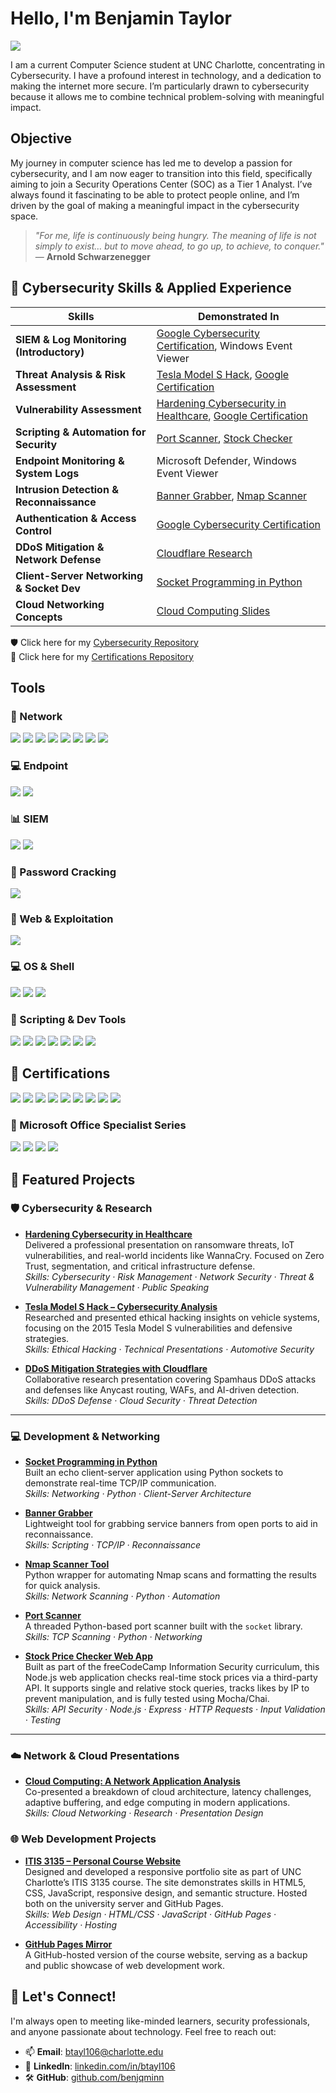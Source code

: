 # Hello, I'm Benjamin Taylor
<a href="https://www.linkedin.com/in/btayl106/"><img src="https://img.shields.io/badge/-LinkedIn-0072b1?&style=for-the-badge&logo=linkedin&logoColor=white" /></a>

I am a current Computer Science student at UNC Charlotte, concentrating in Cybersecurity. I have a profound interest in technology, and a dedication to making the internet more secure. I’m particularly drawn to cybersecurity because it allows me to combine technical problem-solving with meaningful impact. 

## Objective

My journey in computer science has led me to develop a passion for cybersecurity, and I am now eager to transition into this field, specifically aiming to join a Security Operations Center (SOC) as a Tier 1 Analyst. I’ve always found it fascinating to be able to protect people online, and I’m driven by the goal of making a meaningful impact in the cybersecurity space.
> _"For me, life is continuously being hungry. The meaning of life is not simply to exist… but to move ahead, to go up, to achieve, to conquer."_  
> — **Arnold Schwarzenegger**

## 🧠 Cybersecurity Skills & Applied Experience

| Skills                                   | Demonstrated In                             |
|---------------------------------------------|---------------------------------------------|
| **SIEM & Log Monitoring (Introductory)**     | [Google Cybersecurity Certification](https://www.coursera.org/account/accomplishments/specialization/I7ARLLO6I41B), Windows Event Viewer |
| **Threat Analysis & Risk Assessment**        | [Tesla Model S Hack](https://github.com/benjqminn/cybersecurity/blob/ff333a7af9e41c526cfa9b3568a931200a5b194d/Presentations/2015%20Tesla%20Model%20S%20Hack.pdf), [Google Certification](https://www.coursera.org/account/accomplishments/specialization/I7ARLLO6I41B) |
| **Vulnerability Assessment**                 | [Hardening Cybersecurity in Healthcare](https://github.com/benjqminn/cybersecurity/blob/ff333a7af9e41c526cfa9b3568a931200a5b194d/Presentations/Hardening%20Cybersecurity%20(WannaCry)/Hardening%20Cybersecurity%20in%20Healthcare.pdf), [Google Certification](https://www.coursera.org/account/accomplishments/specialization/I7ARLLO6I41B) |
| **Scripting & Automation for Security**      | [Port Scanner](https://github.com/benjqmin/port-scanner), [Stock Checker](https://github.com/benjqmin/stock-checker) |
| **Endpoint Monitoring & System Logs**        | Microsoft Defender, Windows Event Viewer |
| **Intrusion Detection & Reconnaissance**     | [Banner Grabber](https://github.com/benjqmin/banner-grabber), [Nmap Scanner](https://github.com/benjqmin/nmap-scanner) |
| **Authentication & Access Control**          | [Google Cybersecurity Certification](https://www.coursera.org/account/accomplishments/specialization/I7ARLLO6I41B) |
| **DDoS Mitigation & Network Defense**        | [Cloudflare Research](https://github.com/benjqminn/cybersecurity/blob/ff333a7af9e41c526cfa9b3568a931200a5b194d/Presentations/DDoS%20mitigation%20from%20Cloudflare.pdf) |
| **Client-Server Networking & Socket Dev**    | [Socket Programming in Python](https://github.com/benjqminn/cybersecurity/tree/ff333a7af9e41c526cfa9b3568a931200a5b194d/Presentations/Socket%20Programming%20Python) |
| **Cloud Networking Concepts**                | [Cloud Computing Slides](https://github.com/benjqminn/cybersecurity/blob/a648b774a037ee83e19ed11e9541c2a97184f8db/Presentations/Cloud%20Computing%20-%20A%20Network%20Application%20Analysis.pdf) |

🛡️ Click here for my <a href="https://github.com/benjqminn/cybersecurity">Cybersecurity Repository</a><br>
📜 Click here for my <a href="https://github.com/benjqminn/certifications">Certifications Repository</a>

## Tools

### 🔗 Network
<div>
    <img src="https://img.shields.io/badge/-Wireshark-1679A7?&style=for-the-badge&logo=Wireshark&logoColor=white" />
    <img src="https://img.shields.io/badge/-tcpdump-000000?&style=for-the-badge&logoColor=white" />
    <img src="https://img.shields.io/badge/-Nmap-214478?&style=for-the-badge&logoColor=white" />
    <img src="https://img.shields.io/badge/-Burp_Suite-ff6600?&style=for-the-badge&logoColor=white" />
    <img src="https://img.shields.io/badge/-Zeek-000000?&style=for-the-badge&logoColor=white" />
    <img src="https://img.shields.io/badge/-TShark-8A2BE2?&style=for-the-badge&logoColor=white" />
    <img src="https://img.shields.io/badge/-Brim-3A3A3A?&style=for-the-badge&logoColor=white" />
    <img src="https://img.shields.io/badge/-Snort-E10098?&style=for-the-badge&logoColor=white" />
</div>

### 💻 Endpoint
<div>
    <img src="https://img.shields.io/badge/-Microsoft_Defender_for_Endpoint-00A4EF?&style=for-the-badge&logo=Microsoft&logoColor=white" />
    <img src="https://img.shields.io/badge/-System_Logs-808080?&style=for-the-badge&logo=Windows&logoColor=white" />
</div>

### 📊 SIEM
<div>
    <img src="https://img.shields.io/badge/-Microsoft_Sentinel-0078D4?&style=for-the-badge&logo=Microsoft&logoColor=white" />
    <img src="https://img.shields.io/badge/-Splunk-000000?&style=for-the-badge&logo=Splunk&logoColor=white" />
</div>

### 🔐 Password Cracking
<div>
    <img src="https://img.shields.io/badge/-John_the_Ripper-9C27B0?&style=for-the-badge&logoColor=white" />
</div>

### 🧰 Web & Exploitation
<div>
    <img src="https://img.shields.io/badge/-Metasploit-5E5E5E?&style=for-the-badge&logo=Metasploit&logoColor=white" />
</div>

### 💻 OS & Shell
<div>
    <img src="https://img.shields.io/badge/-Linux_Terminal-4EAA25?&style=for-the-badge&logo=Linux&logoColor=white" />
    <img src="https://img.shields.io/badge/-Windows_CMD-0078D4?&style=for-the-badge&logo=Windows&logoColor=white" />
    <img src="https://img.shields.io/badge/-PowerShell-012456?&style=for-the-badge&logo=PowerShell&logoColor=white" />
</div>

### 🧠 Scripting & Dev Tools
<div>
    <img src="https://img.shields.io/badge/-Python-3776AB?&style=for-the-badge&logo=Python&logoColor=white" />
    <img src="https://img.shields.io/badge/-JavaScript-F7DF1E?&style=for-the-badge&logo=JavaScript&logoColor=black" />
    <img src="https://img.shields.io/badge/-SQL-4479A1?&style=for-the-badge&logo=MySQL&logoColor=white" />
    <img src="https://img.shields.io/badge/-C-00599C?&style=for-the-badge&logo=C&logoColor=white" />
    <img src="https://img.shields.io/badge/-C%23-239120?&style=for-the-badge&logo=c-sharp&logoColor=white" />
    <img src="https://img.shields.io/badge/-Java-007396?&style=for-the-badge&logo=Java&logoColor=white" />
    <img src="https://img.shields.io/badge/-HTML5-E34F26?&style=for-the-badge&logo=HTML5&logoColor=white" />
</div>

## 📜 Certifications

<div>
    <a href="https://www.coursera.org/account/accomplishments/specialization/I7ARLLO6I41B"><img src="https://img.shields.io/badge/-Google_Cybersecurity_Certificate-34A853?&style=for-the-badge&logo=Google&logoColor=white" /></a>
    <a><img src="https://img.shields.io/badge/-ISC2_Certified_in_Cybersecurity_(CC)-24292F?&style=for-the-badge&logo=ISC2&logoColor=white" /></a>
    <a href="https://www.credly.com/badges/de146e4d-f8ef-4fe9-b3df-0e1af47d03e0/public_url"><img src="https://img.shields.io/badge/-Cisco_Intro_to_Cybersecurity-1BA0D7?&style=for-the-badge&logo=Cisco&logoColor=white" /></a>
    <a href="https://tryhackme.com/certificate/THM-5ZPDLYJEZW"><img src="https://img.shields.io/badge/-TryHackMe_Cyber_Security_101-7E3794?&style=for-the-badge&logo=TryHackMe&logoColor=white" /></a>
    <a href="https://freecodecamp.org/certification/benjqmin/foundational-c-sharp-with-microsoft"><img src="https://img.shields.io/badge/-Foundational_C%23_with_Microsoft-0078D4?&style=for-the-badge&logo=Microsoft&logoColor=white" /></a>
    <a href="https://freecodecamp.org/certification/benjqmin/javascript-algorithms-and-data-structures-v8"><img src="https://img.shields.io/badge/-JavaScript_Algorithms_%26_Data_Structures-0A0A23?&style=for-the-badge&logo=freeCodeCamp&logoColor=white" /></a>
    <a href="https://freecodecamp.org/certification/benjqmin/responsive-web-design"><img src="https://img.shields.io/badge/-Responsive_Web_Design-0A0A23?&style=for-the-badge&logo=freeCodeCamp&logoColor=white" /></a>
    <a href="https://coursera.org/share/96a3da0af2ae36d7020e3ad5581042d6"><img src="https://img.shields.io/badge/-Google_Business_Intelligence-34A853?&style=for-the-badge&logo=Google&logoColor=white" /></a>
    <a href="https://www.linkedin.com/learning/certificates/49de4fe4e44ca9d02f21f5c01007ccaff17b9bf76a0475873f5d58a43d9ad89b?lipi=urn%3Ali%3Apage%3Ad_flagship3_profile_view_base_certifications_details%3BrZ%2BA2zw9Q7%2B4Hzn2QU8L1g%3D%3D"><img src="https://img.shields.io/badge/-Learning_Data_Analytics_Foundations-0A66C2?&style=for-the-badge&logo=LinkedIn&logoColor=white" /></a>
</div>

### 🧰 Microsoft Office Specialist Series

<div>
    <a href="https://www.credly.com/badges/00c30382-9b33-49ae-9106-930a36a196ae/linked_in_profile"><img src="https://img.shields.io/badge/-MOS_Expert_(Office_2019)-0078D4?&style=for-the-badge&logo=Microsoft&logoColor=white" /></a>
    <a href="https://www.credly.com/badges/dd18f53b-b6f0-4fcd-838c-1aeee4c08ec4/linked_in_profile"><img src="https://img.shields.io/badge/-Excel_Expert_(Office_2019)-217346?&style=for-the-badge&logo=Microsoft&logoColor=white" /></a>
    <a href="https://www.credly.com/badges/73865de0-624c-439b-bd7c-4f1e1a6f289d/linked_in_profile"><img src="https://img.shields.io/badge/-Word_Expert_(Office_2019)-0078D4?&style=for-the-badge&logo=Microsoft&logoColor=white" /></a>
    <a href="https://www.credly.com/badges/3a07623b-23d2-41d6-a39d-5516ab0864b1/linked_in_profile"><img src="https://img.shields.io/badge/-PowerPoint_Associate_(Office_2019)-B7472A?&style=for-the-badge&logo=Microsoft&logoColor=white" /></a>
</div>

## 🧪 Featured Projects

### 🛡️ Cybersecurity & Research

- **[Hardening Cybersecurity in Healthcare](https://github.com/benjqminn/cybersecurity/blob/ff333a7af9e41c526cfa9b3568a931200a5b194d/Presentations/Hardening%20Cybersecurity%20(WannaCry)/Hardening%20Cybersecurity%20in%20Healthcare.pdf)**  
  Delivered a professional presentation on ransomware threats, IoT vulnerabilities, and real-world incidents like WannaCry. Focused on Zero Trust, segmentation, and critical infrastructure defense.  
  _Skills: Cybersecurity · Risk Management · Network Security · Threat & Vulnerability Management · Public Speaking_

- **[Tesla Model S Hack – Cybersecurity Analysis](https://github.com/benjqminn/cybersecurity/blob/ff333a7af9e41c526cfa9b3568a931200a5b194d/Presentations/2015%20Tesla%20Model%20S%20Hack.pdf)**  
  Researched and presented ethical hacking insights on vehicle systems, focusing on the 2015 Tesla Model S vulnerabilities and defensive strategies.  
  _Skills: Ethical Hacking · Technical Presentations · Automotive Security_

- **[DDoS Mitigation Strategies with Cloudflare](https://github.com/benjqminn/cybersecurity/blob/ff333a7af9e41c526cfa9b3568a931200a5b194d/Presentations/DDoS%20mitigation%20from%20Cloudflare.pdf)**  
  Collaborative research presentation covering Spamhaus DDoS attacks and defenses like Anycast routing, WAFs, and AI-driven detection.  
  _Skills: DDoS Defense · Cloud Security · Threat Detection_

---

### 💻 Development & Networking

- **[Socket Programming in Python](https://github.com/benjqminn/cybersecurity/tree/ff333a7af9e41c526cfa9b3568a931200a5b194d/Presentations/Socket%20Programming%20Python)**  
  Built an echo client-server application using Python sockets to demonstrate real-time TCP/IP communication.  
  _Skills: Networking · Python · Client-Server Architecture_

- **[Banner Grabber](https://github.com/benjqminn/cybersecurity/tree/8659fe798284a6cef7f9faaa5b8636d26912dcc7/Infosecurity/bannergrabber)**  
  Lightweight tool for grabbing service banners from open ports to aid in reconnaissance.  
  _Skills: Scripting · TCP/IP · Reconnaissance_

- **[Nmap Scanner Tool](https://github.com/benjqminn/cybersecurity/tree/8659fe798284a6cef7f9faaa5b8636d26912dcc7/Infosecurity/nmap_scanner)**  
  Python wrapper for automating Nmap scans and formatting the results for quick analysis.  
  _Skills: Network Scanning · Python · Automation_

- **[Port Scanner](https://github.com/benjqminn/cybersecurity/tree/8659fe798284a6cef7f9faaa5b8636d26912dcc7/Infosecurity/portscanner)**  
  A threaded Python-based port scanner built with the `socket` library.  
  _Skills: TCP Scanning · Python · Networking_

- **[Stock Price Checker Web App](https://github.com/benjqminn/cybersecurity/tree/8659fe798284a6cef7f9faaa5b8636d26912dcc7/Stock_Checker)**  
  Built as part of the freeCodeCamp Information Security curriculum, this Node.js web application checks real-time stock prices via a third-party API. It supports single and relative stock queries, tracks likes by IP to prevent manipulation, and is fully tested using Mocha/Chai.  
  _Skills: API Security · Node.js · Express · HTTP Requests · Input Validation · Testing_

---

### ☁️ Network & Cloud Presentations

- **[Cloud Computing: A Network Application Analysis](https://github.com/benjqminn/cybersecurity/blob/a648b774a037ee83e19ed11e9541c2a97184f8db/Presentations/Cloud%20Computing%20-%20A%20Network%20Application%20Analysis.pdf)**  
  Co-presented a breakdown of cloud architecture, latency challenges, adaptive buffering, and edge computing in modern applications.  
  _Skills: Cloud Networking · Research · Presentation Design_

### 🌐 Web Development Projects

- **[ITIS 3135 – Personal Course Website](https://webpages.charlotte.edu/btayl106/)**  
  Designed and developed a responsive portfolio site as part of UNC Charlotte’s ITIS 3135 course. The site demonstrates skills in HTML5, CSS, JavaScript, responsive design, and semantic structure. Hosted both on the university server and GitHub Pages.  
  _Skills: Web Design · HTML/CSS · JavaScript · GitHub Pages · Accessibility · Hosting_

- **[GitHub Pages Mirror](https://benjqminn.github.io/)**  
  A GitHub-hosted version of the course website, serving as a backup and public showcase of web development work.

## 🤝 Let's Connect!

I'm always open to meeting like-minded learners, security professionals, and anyone passionate about technology. Feel free to reach out:

- 📫 **Email**: <a href="btayl106@charlotte.edu">btayl106@charlotte.edu</a>  
- 💼 **LinkedIn**: [linkedin.com/in/btayl106](https://www.linkedin.com/in/btayl106/)
- 🛠️ **GitHub**: [github.com/benjqminn](https://github.com/benjqminn)
